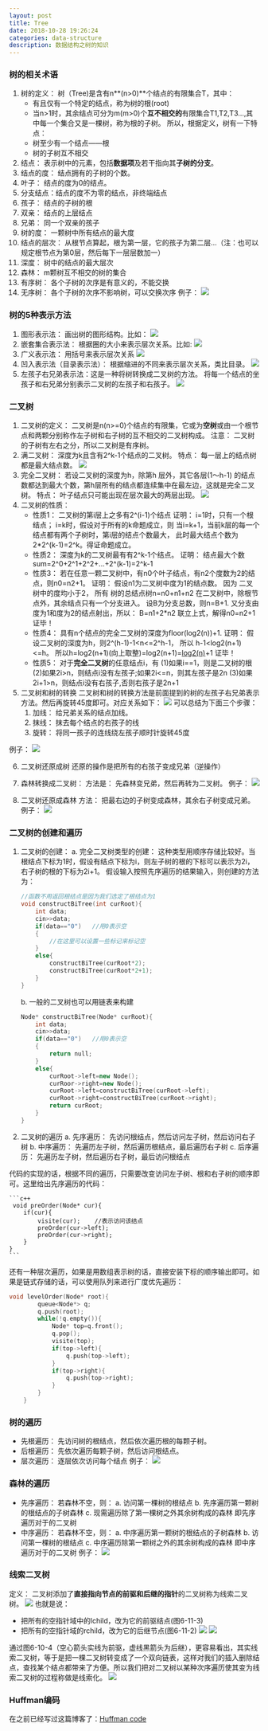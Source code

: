 ```yaml
---
layout: post
title: Tree
date: 2018-10-28 19:26:24
categories: data-structure
description: 数据结构之树的知识
---
```

### 树的相关术语
1. 树的定义： 树（Tree)是含有n**(n>0)**个结点的有限集合T，其中：
	- 有且仅有一个特定的结点，称为树的根(root)
	- 当n>1时，其余结点可分为m(m>0)个**互不相交的**有限集合T1,T2,T3...,其中每一个集合又是一棵树，称为根的子树。
	所以，根据定义，树有一下特点：
	- 树至少有一个结点——根
	- 树的子树互不相交
2. 结点： 表示树中的元素，包括**数据项**及若干指向其**子树的分支**。
3. 结点的度： 结点拥有的子树的个数。
4. 叶子： 结点的度为0的结点。
5. 分支结点：结点的度不为零的结点，非终端结点
6. 孩子： 结点的子树的根
7. 双亲： 结点的上层结点
8. 兄弟： 同一个双亲的孩子
9. 树的度： 一颗树中所有结点的最大度
10. 结点的层次： 从根节点算起，根为第一层，它的孩子为第二层...（注：也可以规定根节点为第0层，然后每下一层层数加一）
11. 深度： 树中的结点的最大层次
12. 森林： m颗树互不相交的树的集合
13. 有序树： 各个子树的次序是有意义的，不能交换
14. 无序树： 各个子树的次序不影响树，可以交换次序
例子：
![](/uploads/Tree_1.png)

### 树的5种表示方法
1. 图形表示法： 画出树的图形结构。比如：
![](/uploads/Tree_2.png)
2. 嵌套集合表示法： 根据圈的大小来表示层次关系。比如:
![](/uploads/Tree_3.png)
3. 广义表示法： 用括号来表示层次关系
![](/uploads/Tree_4.png)
4. 凹入表示法（目录表示法）： 根据缩进的不同来表示层次关系，类比目录。
![](/uploads/Tree_5.png)
5. 左孩子右兄弟表示法：这是一种将树转换成二叉树的方法。
将每一个结点的坐孩子和右兄弟分别表示二叉树的左孩子和右孩子。
![](/uploads/Tree_6.png)

### 二叉树
1. 二叉树的定义： 二叉树是n(n>=0)个结点的有限集，它或为**空树**或由一个根节点和两颗分别称作左子树和右子树的互不相交的二叉树构成。
注意： 二叉树的子树有左右之分，所以二叉树是有序树。
2. 满二叉树： 深度为k且含有2^k-1个结点的二叉树。
   特点： 每一层上的结点树都是最大结点数。
   ![](/uploads/Tree_7.png)
3. 完全二叉树： 若设二叉树的深度为h，除第h 层外，其它各层(1～h-1) 的结点数都达到最大个数，第h层所有的结点都连续集中在最左边，这就是完全二叉树。
	特点： 叶子结点只可能出现在层次最大的两层出现。
	![](/uploads/Tree_8.png)
4. 二叉树的性质：
	- 性质1： 二叉树的第i层上之多有2^(i-1)个结点
	证明： 
	i=1时，只有一个根结点；
	i=k时，假设对于所有的k命题成立，则
	当i=k+1，当前k层的每一个结点都有两个子树时，第i层的结点个数最大， 此时最大结点个数为2*2^(k-1)=2^k。得证命题成立。
	- 性质2： 深度为k的二叉树最有有2^k-1个结点。
	证明： 结点最大个数sum=2^0+2^1+2^2+...+2^(k-1)=2^k-1
	- 性质3： 若在任意一颗二叉树中，有n0个叶子结点，有n2个度数为2的结点，则n0=n2+1。
	证明： 假设n1为二叉树中度为1的结点数。
	因为 二叉树中的度均小于2，
	所有 树的总结点树n=n0+n1+n2
	在二叉树中，除根节点外，其余结点只有一个分支进入。
	设B为分支总数，则n=B+1.
	又分支由度为1和度为2的结点射出，所以： B=n1+2*n2
	联立上式，解得n0=n2+1
	证毕！
	- 性质4： 具有n个结点的完全二叉树的深度为floor(log2(n))+1.
	证明： 假设二叉树的深度为h，则2^(h-1)-1<n<=2^h-1，
	所以 h-1<log2(n+1)<=h。
	所以h=log2(n+1)(向上取整)=log2(n+1)=[log2(n)](向下取整)+1
	证毕！
	- 性质5： 对于**完全二叉树**的任意结点i，有
	    (1)如果i==1，则是二叉树的根
		(2)如果2i>n，则结点i没有左孩子;如果2i<=n，则其左孩子是2n
		(3)如果2i+1>n，则结点i没有右孩子,否则右孩子是2n+1
5. 二叉树和树的转换
二叉树和树的转换方法是前面提到的树的左孩子右兄弟表示方法。然后再旋转45度即可。对应关系如下：
![](/uploads/Tree_9.png)
可以总结为下面三个步骤：
	1. 加线： 给兄弟关系的结点加线。
	2. 抹线： 抹去每个结点的右孩子的线
	3. 旋转： 将同一孩子的连线绕左孩子顺时针旋转45度
	
例子：
![](/uploads/Tree_10.png)

6. 二叉树还原成树
还原的操作是把所有的右孩子变成兄弟（逆操作）

7. 森林转换成二叉树：
方法是： 先森林变兄弟，然后再转为二叉树。
例子：
![](/uploads/Tree_11.png)

8. 二叉树还原成森林
方法： 把最右边的子树变成森林，其余右子树变成兄弟。
例子：
![](/uploads/Tree_12.png)

### 二叉树的创建和遍历
1. 二叉树的创建：
	a. 完全二叉树类型的创建： 这种类型用顺序存储比较好。当根结点下标为1时，假设有结点下标为i，则左子树的根的下标可以表示为2i，右子树的根的下标为2i+1。
	假设输入按照先序遍历的结果输入，则创建的方法为：
	```c++
	//函数不用返回根结点是因为我们选定了根结点为1
	void constructBiTree(int curRoot){
		int data;
		cin>>data;
		if(data=="0")	//用0表示空
		{
			//在这里可以设置一些标记来标记空
		}
		else{
			constructBiTree(curRoot*2);
			constructBiTree(curRoot*2+1);
		}
	}
	```
	b. 一般的二叉树也可以用链表来构建
	```c++
	Node* constructBiTree(Node* curRoot){
		int data;
		cin>>data;
		if(data=="0")	//用0表示空
		{
			return null;
		}
		else{
			curRoot->left=new Node();
			curRoor->right=new Node();
			curRoot->left=constructBiTree(curRoot->left);
			curRoot->right=constructBiTree(curRoot->right);
			return curRoot;
		}
	}
	```
2. 二叉树的遍历
	a. 先序遍历： 先访问根结点，然后访问左子树，然后访问右子树
	b. 中序遍历： 先遍历左子树，然后遍历根结点，最后遍历右子树
	c. 后序遍历： 先遍历左子树，然后遍历右子树，最后访问根结点
	
代码的实现的话，根据不同的遍历，只需要改变访问左子树、根和右子树的顺序即可。这里给出先序遍历的代码：

	```c++
	 void preOrder(Node* cur){
		if(cur){
			visite(cur);    //表示访问该结点
			preOrder(cur->left);
			preOrder(cur->right);
		}
	}
	```
	
还有一种层次遍历，如果是用数组表示树的话，直接安装下标的顺序输出即可。如果是链式存储的话，可以使用队列来进行广度优先遍历：

```c++
void levelOrder(Node* root){
		queue<Node*> q;
		q.push(root);
		while(!q.empty()){
			Node* top=q.front();
			q.pop();
			visite(top);
			if(top->left){
				q.push(top->left);
			}
			if(top->right){
				q.push(top->right);
			}
		}
	}
```

### 树的遍历
- 先根遍历： 先访问树的根结点，然后依次遍历根的每颗子树。
- 后根遍历： 先依次遍历每颗子树，然后访问根结点。
- 层次遍历： 逐层依次访问每个结点
例子： 
![](/uploads/Tree_13.png)

### 森林的遍历
- 先序遍历： 若森林不空，则：
	a. 访问第一棵树的根结点
	b. 先序遍历第一颗树的根结点的子树森林
	c. 现需遍历除了第一棵树之外其余树构成的森林
	即先序遍历对于的二叉树
- 中序遍历： 若森林不空，则：
	a. 中序遍历第一颗树的根结点的子树森林
	b. 访问第一棵树的根结点
	c. 中序遍历除第一颗树之外的其余树构成的森林
	即中序遍历对于的二叉树
	例子：
	![](/uploads/Tree_14.png)
### 线索二叉树
定义： 二叉树添加了**直接指向节点的前驱和后继的指针**的二叉树称为线索二叉树。
![](/uploads/Tree_18.png)
也就是说：
- 把所有的空指针域中的lchild，改为它的前驱结点(图6-11-3)
- 把所有的空指针域的rchild，改为它的后继节点(图6-11-2)
![](/uploads/Tree_16.png)
![](/uploads/Tree_15.png)

通过图6-10-4（空心箭头实线为前驱，虚线黑箭头为后继），更容易看出，其实线索二叉树，等于是把一棵二叉树转变成了一个双向链表，这样对我们的插入删除结点，查找某个结点都带来了方便。所以我们把对二叉树以某种次序遍历使其变为线索二叉树的过程称做是线索化。
![](/uploads/Tree_17.png)

### Huffman编码
在之前已经写过这篇博客了：[Huffman code](https://lewin671.github.io/2018/10/23/huffman-tree/)
